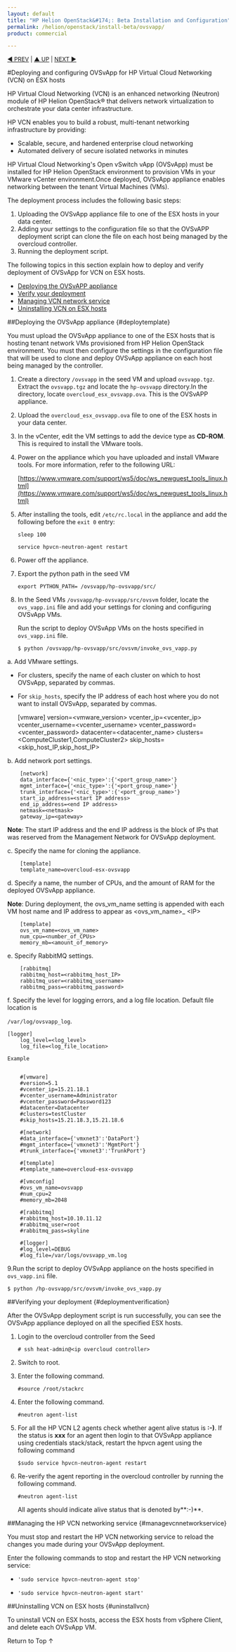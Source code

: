 ```yaml
---
layout: default
title: "HP Helion OpenStack&#174;: Beta Installation and Configuration"
permalink: /helion/openstack/install-beta/ovsvapp/
product: commercial

---
```



<script>

function PageRefresh {
onLoad="window.refresh"
}

PageRefresh();

</script>

<p style="font-size: small;"> <a href="/helion/openstack/install-beta/esx/">&#9664; PREV</a> | <a href="/helion/openstack/install-beta-overview/">&#9650; UP</a> | <a href="/helion/openstack/install-beta/dnsaas/">NEXT &#9654;</a> </p>

#Deploying and configuring OVSvApp for HP Virtual Cloud Networking (VCN) on ESX hosts

HP Virtual Cloud Networking (VCN) is an enhanced networking (Neutron) module of HP Helion OpenStack&#174; that delivers network virtualization to orchestrate your data center infrastructure.

HP VCN enables you to build a robust, multi-tenant networking infrastructure by providing:

* Scalable, secure, and hardened enterprise cloud networking
* Automated delivery of secure isolated networks in minutes


HP Virtual Cloud Networking's Open vSwitch vApp (OVSvApp) must be installed for HP Helion OpenStack environment to provision VMs in your VMware vCenter environment.Once deployed, OVSvApp appliance enables networking between the tenant Virtual Machines (VMs).

The deployment process includes the following basic steps:

1. Uploading the OVSvApp appliance file to one of the ESX hosts in your data center.
2. Adding your settings to the configuration file so that the OVSvAPP deployment script can clone the file on each host being managed by the overcloud controller.
3. Running the deployment script.


The following topics in this section explain how to deploy and verify deployment of OVSvApp for VCN on ESX hosts.

* [Deploying the OVSvAPP appliance](#deploytemplate)
* [Verify your deployment](#deploymentveification)
* [Managing VCN network service](#managevcnnetworkservice)
* [Uninstalling VCN on ESX hosts](#uninstallvcn)


 
##Deploying the OVSvApp appliance {#deploytemplate}

You must upload the OVSvApp appliance to one of the ESX hosts that is hosting tenant network VMs provisioned from HP Helion OpenStack environment. You must then configure the settings in the configuration file that will be used to clone and deploy OVSvApp appliance on each host being managed by the controller.

<!---1. On the host where you have uploaded and extracted the `ce_installer.tgz` and `ovsvapp.tgz` files, locate `overcloud_esx_ovsvapp.ova`. This file is  OVSvAPP VM template file.-->

1. Create a directory `/ovsvapp` in the seed VM and upload `ovsvapp.tgz`. Extract the `ovsvapp.tgz` and locate the `hp-ovsvapp` directory.In the directory, locate  `overcloud_esx_ovsvapp.ova`. This is the OVSvAPP appliance.

2. Upload the `overcloud_esx_ovsvapp.ova` file to one of the ESX hosts in your data center.

3. In the vCenter, edit the VM settings to add the device type as **CD-ROM**. This is required to install the VMware tools.

4. Power on the appliance which you have uploaded and install VMware tools. For more information, refer to the following URL:

    [https://www.vmware.com/support/ws5/doc/ws_newguest_tools_linux.html](https://www.vmware.com/support/ws5/doc/ws_newguest_tools_linux.html)


5. After installing the tools, edit `/etc/rc.local` in the appliance and add the following before the `exit 0` entry: 

     `sleep 100` 
    
     `service hpvcn-neutron-agent restart`

6. Power off the appliance.
  
7. Export the python path in the seed VM

    `export PYTHON_PATH= /ovsvapp/hp-ovsvapp/src/`

8. In the Seed VMs `/ovsvapp/hp-ovsvapp/src/ovsvm`  folder, locate the `ovs_vapp.ini` file and add your settings for cloning and configuring OVSvApp VMs.
   
    Run the script to deploy OVSvApp VMs on the hosts specified in `ovs_vapp.ini` file.
 
     `$ python /ovsvapp/hp-ovsvapp/src/ovsvm/invoke_ovs_vapp.py`

<!---
5. Install `pyvmomi` and `netaddr python` modules on the machine from where you  run the installer script, using the following command.

    `#pip install pyvmomi`

    `#pip install netaddr`

6. In the `hp-ovsvapp\src\ovsvm` folder, locate the `ovs_vapp.ini` file, and add your settings
for cloning and configuring OVSvApp VMs.

**Note**: It is important that you carefully enter and verify the settings you add to the file because the configuration in the `ovs_vapp.ini` file is deployed to multiple OVSvApp VMs. -->

   a. Add VMware settings.

   * For clusters, specify the name of each cluster on which to host OVSvApp, separated by commas.

   * For `skip_hosts`, specify the IP address of each host where you do not want to install OVSvApp, separated by commas.
     
		[vmware]
		version=<vmware_version>
		vcenter_ip=<vcenter_ip>
		vcenter_username=<vcenter_username>
		vcenter_password=<vcenter_password>
		datacenter=<datacenter_name>
		clusters=<ComputeCluster1,ComputeCluster2>
		skip_hosts=<skip_host_IP,skip_host_IP>


b. Add network port settings. <!--Settings for `standard_port` group is optional. not for beta --->

		[network]
		data_interface={'<nic_type>':{'<port_group_name>'}
		mgmt_interface={'<nic_type>':{'<port_group_name>'}
		trunk_interface={'<nic_type>':{'<port_group_name>'}
		start_ip_address=<start IP address> 
		end_ip_address=<end IP address> 
		netmask=<netmask> 
		gateway_ip=<gateway>

**Note**: The start IP address and the end IP address is the block of IPs that was reserved from the Management Network for OVSvApp deployment.

c. Specify the name for cloning the appliance.
			
		[template]
		template_name=overcloud-esx-ovsvapp
		
d. Specify a name, the number of CPUs, and the amount of RAM  for the deployed OVSvApp appliance.

**Note**: During deployment, the ovs&#95;vm&#95;name setting is appended with each VM host name and IP address to appear as <ovs&#95;vm&#95;name>&#95; &#60;IP>
			
		[template]
		ovs_vm_name=<ovs_vm_name>
		num_cpu=<number_of_CPUs>
		memory_mb=<amount_of_memory>

e. Specify RabbitMQ settings.

		[rabbitmq]
		rabbitmq_host=<rabbitmq_host_IP>
		rabbitmq_user=<rabbitmq_username>
		rabbitmq_pass=<rabbitmq_password>

f. Specify the level for logging errors, and a log file location. Default file location is 

`/var/log/ovsvapp_log`.
	
	[logger]
		log_level=<log_level>
		log_file=<log_file_location>

	Example


		#[vmware]
		#version=5.1
		#vcenter_ip=15.21.18.1
		#vcenter_username=Administrator
		#vcenter_password=Password123
		#datacenter=Datacenter
		#clusters=testCluster
		#skip_hosts=15.21.18.3,15.21.18.6
		
		#[network]
		#data_interface={'vmxnet3':'DataPort'}
		#mgmt_interface={'vmxnet3':'MgmtPort'}
		#trunk_interface={'vmxnet3':'TrunkPort'}
		
		#[template]
		#template_name=overcloud-esx-ovsvapp
		
		#[vmconfig]
		#ovs_vm_name=ovsvapp
		#num_cpu=2
		#memory_mb=2048
		
		#[rabbitmq]
		#rabbitmq_host=10.10.11.12
		#rabbitmq_user=root
		#rabbitmq_pass=skyline
		
		#[logger]
		#log_level=DEBUG
		#log_file=/var/logs/ovsvapp_vm.log

9.Run the script to deploy OVSvApp appliance on the hosts specified in `ovs_vapp.ini` file.

   `$ python /hp-ovsvapp/src/ovsvm/invoke_ovs_vapp.py`


##Verifying your deployment {#deploymentverification}

After the OVSvApp deployment script is run successfully, you can see the OVSvApp appliance deployed on all the specified ESX hosts. 

1. Login to the overcloud controller from the Seed  

     `# ssh heat-admin@<ip overcloud controller> `

2. Switch to root.
 
3. Enter the following command.

    `#source /root/stackrc` 
	
4. Enter the following command.
 
    `#neutron agent-list` 
	
5. For all the HP VCN L2 agents check whether agent alive status is **:-)**. If  the status is **xxx** for an agent then login to that OVSvApp appliance using credentials stack/stack, restart the hpvcn agent using the following command

    `$sudo service hpvcn-neutron-agent restart`  

6. Re-verify the agent reporting in the overcloud controller by running the following command.

    `#neutron agent-list`

    All agents should indicate alive status that is denoted by**:-)**.

<!---After the OVSvApp deployment script is run successfully, you can see the OVSvApp VMs deployed on all the specified ESX hosts. Perform the following steps to verify the deployment:

1. On one of the ESX hosts, log on to the deployed OVSvApp VM using the credentials `stack/stack`.

2. Run the following command:

		`$sudo service hpvcn-neutron-agent status'

	A message similar to the following confirms that the OVSvApp deployment is successful.

	`hpvcn-neutron-agent start/running, process 4835`

3. Repeat steps 1 and 2 to verify the deployment of the OVSvApp VMs on the other ESX hosts you specified in the `ovs_vapp.ini` file. 

4. (Optional) To verify that configuration on each OVSvApp VM is successful, review the following files on each VM.

	*  `/etc/neutron/neutron.conf`
	*  `/etc/neutron/plugins/hp/hpvcn_neutron_agent.ini`-->


##Managing the HP VCN networking service {#managevcnnetworkservice}

You must stop and restart the HP VCN networking service to reload the changes you made during
your OVSvApp deployment. 

Enter the following commands to stop and restart the HP VCN networking service:

* `'sudo service hpvcn-neutron-agent stop'`

* `'sudo service hpvcn-neutron-agent start'`


##Uninstalling VCN on ESX hosts {#uninstallvcn}

To uninstall VCN on ESX hosts, access the ESX hosts from vSphere Client, and delete each OVSvApp VM.


<a href="#top" style="padding:14px 0px 14px 0px; text-decoration: none;"> Return to Top &#8593; </a>